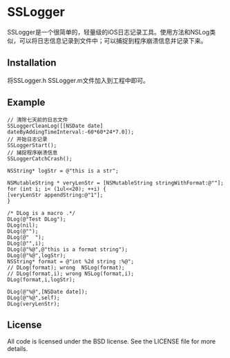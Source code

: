 # SSLogger
SSLogger是一个很简单的，轻量级的iOS日志记录工具。使用方法和NSLog类似，可以将日志信息记录到文件中；可以捕捉到程序崩溃信息并记录下来。

## Installation
将SSLogger.h SSLogger.m文件加入到工程中即可。

## Example
```objc
// 清除七天前的日志文件
SSLoggerCleanLog([[NSDate date] dateByAddingTimeInterval:-60*60*24*7.0]);
// 开始日志记录
SSLoggerStart();
// 捕捉程序崩溃信息
SSLoggerCatchCrash();

NSString* logStr = @"this is a str";

NSMutableString * veryLenStr = [NSMutableString stringWithFormat:@""];
for (int i; i< (1ul<<20); ++i) {
[veryLenStr appendString:@"1"];
}

/* DLog is a macro .*/
DLog(@"Test DLog");
DLog(nil);
DLog(@"");
DLog(@"  ");
DLog(@"",i);
DLog(@"%@",@"this is a format string");
DLog(@"%@",logStr);
NSString* format = @"int %2d string :%@";
// DLog(format); wrong  NSLog(format);
// DLog(format,i); wrong NSLog(format,i);
DLog(format,i,logStr);

DLog(@"%@",[NSDate date]);
DLog(@"%@",self);
DLog(veryLenStr);
```

## License
All code is licensed under the BSD license. See the LICENSE file for more details.

